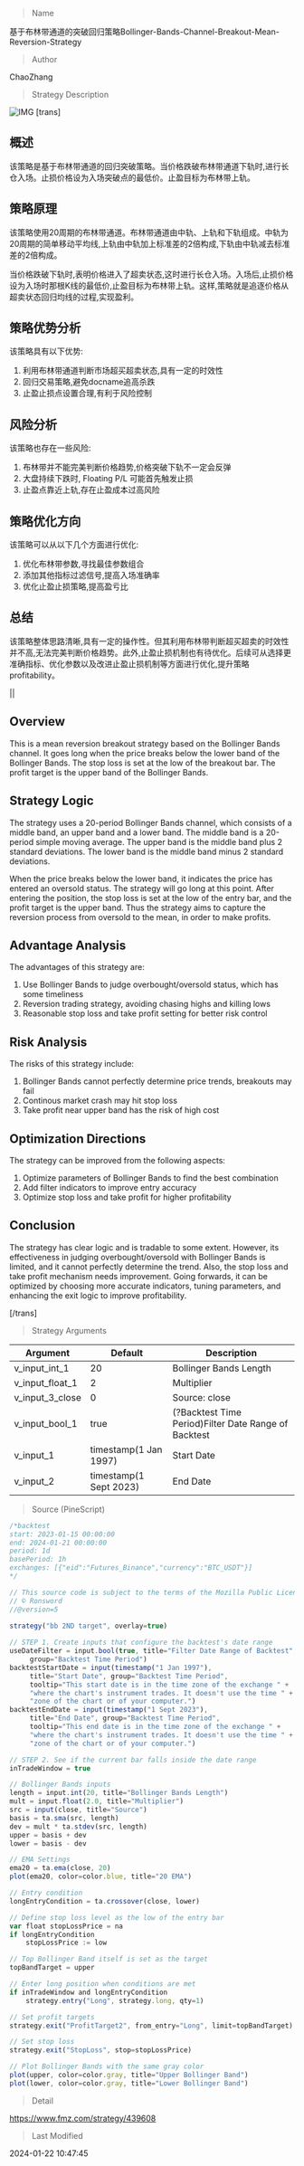 
> Name

基于布林带通道的突破回归策略Bollinger-Bands-Channel-Breakout-Mean-Reversion-Strategy

> Author

ChaoZhang

> Strategy Description


![IMG](https://www.fmz.com/upload/asset/894c61b24fe988aa15.png)
 [trans]

## 概述

该策略是基于布林带通道的回归突破策略。当价格跌破布林带通道下轨时,进行长仓入场。止损价格设为入场突破点的最低价。止盈目标为布林带上轨。

## 策略原理

该策略使用20周期的布林带通道。布林带通道由中轨、上轨和下轨组成。中轨为20周期的简单移动平均线,上轨由中轨加上标准差的2倍构成,下轨由中轨减去标准差的2倍构成。

当价格跌破下轨时,表明价格进入了超卖状态,这时进行长仓入场。入场后,止损价格设为入场时那根K线的最低价,止盈目标为布林带上轨。这样,策略就是追逐价格从超卖状态回归均线的过程,实现盈利。

## 策略优势分析

该策略具有以下优势:

1. 利用布林带通道判断市场超买超卖状态,具有一定的时效性
2. 回归交易策略,避免docname追高杀跌
3. 止盈止损点设置合理,有利于风险控制

## 风险分析

该策略也存在一些风险:  

1. 布林带并不能完美判断价格趋势,价格突破下轨不一定会反弹
2. 大盘持续下跌时, Floating P/L 可能首先触发止损
3. 止盈点靠近上轨,存在止盈成本过高风险

## 策略优化方向  

该策略可以从以下几个方面进行优化:

1. 优化布林带参数,寻找最佳参数组合
2. 添加其他指标过滤信号,提高入场准确率 
3. 优化止盈止损策略,提高盈亏比

## 总结

该策略整体思路清晰,具有一定的操作性。但其利用布林带判断超买超卖的时效性并不高,无法完美判断价格趋势。此外,止盈止损机制也有待优化。后续可从选择更准确指标、优化参数以及改进止盈止损机制等方面进行优化,提升策略profitability。

||

## Overview

This is a mean reversion breakout strategy based on the Bollinger Bands channel. It goes long when the price breaks below the lower band of the Bollinger Bands. The stop loss is set at the low of the breakout bar. The profit target is the upper band of the Bollinger Bands.

## Strategy Logic  

The strategy uses a 20-period Bollinger Bands channel, which consists of a middle band, an upper band and a lower band. The middle band is a 20-period simple moving average. The upper band is the middle band plus 2 standard deviations. The lower band is the middle band minus 2 standard deviations.  

When the price breaks below the lower band, it indicates the price has entered an oversold status. The strategy will go long at this point. After entering the position, the stop loss is set at the low of the entry bar, and the profit target is the upper band. Thus the strategy aims to capture the reversion process from oversold to the mean, in order to make profits.

## Advantage Analysis   

The advantages of this strategy are:

1. Use Bollinger Bands to judge overbought/oversold status, which has some timeliness
2. Reversion trading strategy, avoiding chasing highs and killing lows
3. Reasonable stop loss and take profit setting for better risk control

## Risk Analysis

The risks of this strategy include:
 
1. Bollinger Bands cannot perfectly determine price trends, breakouts may fail
2. Continous market crash may hit stop loss
3. Take profit near upper band has the risk of high cost

## Optimization Directions   

The strategy can be improved from the following aspects:

1. Optimize parameters of Bollinger Bands to find the best combination
2. Add filter indicators to improve entry accuracy 
3. Optimize stop loss and take profit for higher profitability

## Conclusion  

The strategy has clear logic and is tradable to some extent. However, its effectiveness in judging overbought/oversold with Bollinger Bands is limited, and it cannot perfectly determine the trend. Also, the stop loss and take profit mechanism needs improvement. Going forwards, it can be optimized by choosing more accurate indicators, tuning parameters, and enhancing the exit logic to improve profitability.

[/trans]

> Strategy Arguments



|Argument|Default|Description|
|----|----|----|
|v_input_int_1|20|Bollinger Bands Length|
|v_input_float_1|2|Multiplier|
|v_input_3_close|0|Source: close|high|low|open|hl2|hlc3|hlcc4|ohlc4|
|v_input_bool_1|true|(?Backtest Time Period)Filter Date Range of Backtest|
|v_input_1|timestamp(1 Jan 1997)|Start Date|
|v_input_2|timestamp(1 Sept 2023)|End Date|


> Source (PineScript)

``` javascript
/*backtest
start: 2023-01-15 00:00:00
end: 2024-01-21 00:00:00
period: 1d
basePeriod: 1h
exchanges: [{"eid":"Futures_Binance","currency":"BTC_USDT"}]
*/

// This source code is subject to the terms of the Mozilla Public License 2.0 at https://mozilla.org/MPL/2.0/
// © Ronsword
//@version=5

strategy("bb 2ND target", overlay=true)
 
// STEP 1. Create inputs that configure the backtest's date range
useDateFilter = input.bool(true, title="Filter Date Range of Backtest",
     group="Backtest Time Period")
backtestStartDate = input(timestamp("1 Jan 1997"), 
     title="Start Date", group="Backtest Time Period",
     tooltip="This start date is in the time zone of the exchange " + 
     "where the chart's instrument trades. It doesn't use the time " + 
     "zone of the chart or of your computer.")
backtestEndDate = input(timestamp("1 Sept 2023"),
     title="End Date", group="Backtest Time Period",
     tooltip="This end date is in the time zone of the exchange " + 
     "where the chart's instrument trades. It doesn't use the time " + 
     "zone of the chart or of your computer.")

// STEP 2. See if the current bar falls inside the date range
inTradeWindow = true

// Bollinger Bands inputs
length = input.int(20, title="Bollinger Bands Length")
mult = input.float(2.0, title="Multiplier")
src = input(close, title="Source")
basis = ta.sma(src, length)
dev = mult * ta.stdev(src, length)
upper = basis + dev
lower = basis - dev

// EMA Settings
ema20 = ta.ema(close, 20)
plot(ema20, color=color.blue, title="20 EMA")

// Entry condition
longEntryCondition = ta.crossover(close, lower)

// Define stop loss level as the low of the entry bar
var float stopLossPrice = na
if longEntryCondition
    stopLossPrice := low

// Top Bollinger Band itself is set as the target
topBandTarget = upper

// Enter long position when conditions are met
if inTradeWindow and longEntryCondition
    strategy.entry("Long", strategy.long, qty=1)

// Set profit targets
strategy.exit("ProfitTarget2", from_entry="Long", limit=topBandTarget)

// Set stop loss
strategy.exit("StopLoss", stop=stopLossPrice)

// Plot Bollinger Bands with the same gray color
plot(upper, color=color.gray, title="Upper Bollinger Band")
plot(lower, color=color.gray, title="Lower Bollinger Band")


```

> Detail

https://www.fmz.com/strategy/439608

> Last Modified

2024-01-22 10:47:45
